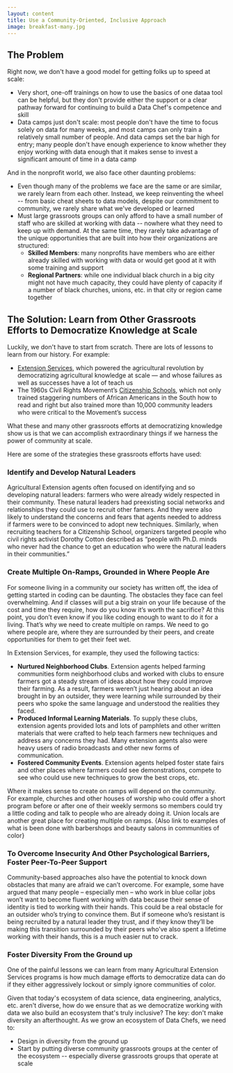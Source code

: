 ```yaml
---
layout: content
title: Use a Community-Oriented, Inclusive Approach
image: breakfast-many.jpg
---
```


## The Problem

Right now, we don't have a good model for getting folks up to speed at scale:
- Very short, one-off trainings on how to use the basics of one dataa tool can be helpful, but they don't provide either the support or a clear pathway forward for continuing to build a Data Chef's competence and skill
- Data camps just don't scale: most people don't have the time to focus solely on data for many weeks, and most camps can only train a relatively small number of people. And data camps set the bar high for entry; many people don't have enough experience to know whether they enjoy working with data enough that it makes sense to invest a significant amount of time in a data camp

And in the nonprofit world, we also face other daunting problems:
- Even though many of the problems we face are the same or are similar, we rarely learn from each other. Instead, we keep reinventing the wheel --  from basic cheat sheets to data models, despite our commitment to community, we rarely share what we've developed or learned
- Must large grassroots groups can only afford to have a small number of staff who are skilled at working with data -- nowhere what they need to keep up with demand. At the same time, they rarely take advantage of the unique opportunities that are built into how their organizations are structured:
  - __Skilled Members__: many nonprofits have members who are either already skilled with working with data or would get good at it with some training and support
  - __Regional Partners__: while one individual black church in a big city might not have much capacity, they could have plenty of capacity if a number of black churches, unions, etc. in that city or region came together

## The Solution: Learn from Other Grassroots Efforts to Democratize Knowledge at Scale

Luckily, we don't have to start from scratch. There are lots of lessons to learn from our history. For example:
- [Extension Services](https://toolkit.makersall.org/pages/10-intro/30-extension-citizenship-schools.html), which powered the agricultural revolution by democratizing agricultural knowledge at scale — and whose failures as well as successes have a lot of teach us
- The 1960s Civil Rights Movement’s [Citizenship Schools](https://toolkit.makersall.org/pages/70-civic/20-citizenship-schools.html), which not only trained staggering numbers of African Americans in the South how to read and right but also trained more than 10,000 community leaders who were critical to the Movement’s success

What these and many other grassroots efforts at democratizing knowledge show us is that we can accomplish extraordinary things if we harness the power of community at scale.

Here are some of the strategies these grassroots efforts have used:



### Identify and Develop Natural Leaders

Agricultural Extension agents often focused on identifying and so developing natural leaders: farmers who were already widely respected in their community. These natural leaders had preexisting social networks and relationships they could use to recruit other famers. And they were also likely to understand the concerns and fears that agents needed to address if farmers were to be convinced to adopt new techniques.  Similarly, when recruiting teachers for a Citizenship School, organizers targeted people who civil rights activist Dorothy Cotton described as “people with Ph.D. minds who never had the chance to get an education who were the natural leaders in their communities.”

### Create Multiple On-Ramps, Grounded in Where People Are

 For someone living in a community our society has written off, the idea of getting started in coding can be daunting. The obstacles they face can feel overwhelming. And if classes will put a big strain on your life because of the cost and time they require, how do you know it’s worth the sacrifice? At this point, you don’t even know if you like coding enough to want to do it for a living. That’s why we need to create multiple on ramps. We need to go where people are, where they are surrounded by their peers, and create opportunities for them to get their feet wet. 

In Extension Services, for example, they used the following tactics:
-  __Nurtured Neighborhood Clubs__. Extension agents helped farming communities form neighborhood clubs and worked with clubs to ensure farmers got a steady stream of ideas about how they could improve their farming. As a result, farmers weren’t just hearing about an idea brought in by an outsider, they were learning while surrounded by their peers who spoke the same language and understood the realities they faced.
-  __Produced Informal Learning Materials__. To supply these clubs, extension agents provided lots and lots of pamphlets and other written materials that were crafted to help teach farmers new techniques and address any concerns they had. Many extension agents also were heavy users of radio broadcasts and other new forms of communication.
-  __Fostered Community Events__. Extension agents helped foster state fairs and other places where farmers could see demonstrations, compete to see who could use new techniques to grow the best crops, etc.

Where it makes sense to create on ramps will depend on the community. For example, churches and other houses of worship who could offer a short program before or after one of their weekly sermons so members could try a little coding and talk to people who are already doing it. Union locals are another great place for creating multiple on ramps. {Also link to examples of what is been done with barbershops and beauty salons in communities of color}

### To Overcome Insecurity And Other Psychological Barriers, Foster Peer-To-Peer Support

Community-based approaches also have the potential to knock down obstacles that many are afraid we can’t overcome. For example, some have argued that many people – especially men – who work in blue collar jobs won’t want to become fluent working with data because their sense of identity is tied to working with their hands. This could be a real obstacle for an outsider who’s trying to convince them. But if someone who’s resistant is being recruited by a natural leader they trust, and if they know they’ll be making this transition surrounded by their peers who’ve also spent a lifetime working with their hands, this is a much easier nut to crack.

### Foster Diversity From the Ground up

One of the painful lessons we can learn from many Agricultural Extension Services programs is how much damage efforts to democratize data can do if they either aggressively lockout or simply ignore communities of color. 

Given that today's ecosystem of data science, data engineering, analytics, etc. aren't diverse, how do we ensure that as we democratize working with data we also build an ecosystem that's truly inclusive? The key: don't make diversity an afterthought.  As we grow an ecosystem of Data Chefs, we need to:
- Design in diversity from the ground up
- Start by putting diverse community grassroots groups at the center of the ecosystem -- especially diverse grassroots groups that operate at scale
